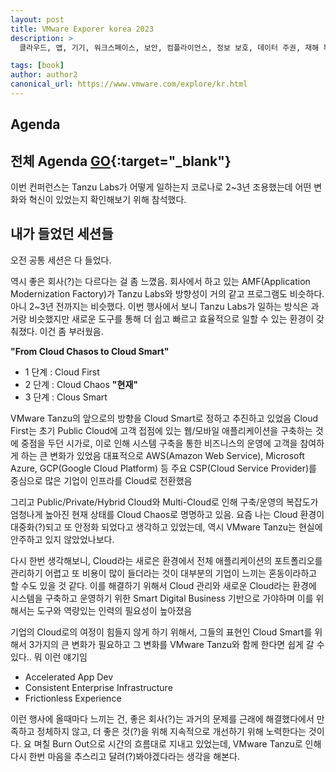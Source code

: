 ```yaml
---
layout: post
title: VMware Exporer korea 2023
description: >
  클라우드, 앱, 기기, 워크스페이스, 보안, 컴플라이언스, 정보 보호, 데이터 주권, 재해 복구에 이르기까지 간소화된 엔드 투 엔드 툴과 플랫폼을 통한 성공적인 멀티 클라우드 운영 방안에 대해 인사이트를 얻을 수 있으며, 다양한 산업군의 개발자와 커뮤니케이션을 할 수 있다.

tags: [book]
author: author2
canonical_url: https://www.vmware.com/explore/kr.html
---
```



## Agenda
## 전체 Agenda [GO](https://www.vmware.com/explore/kr/agenda.html){:target="_blank"}

이번 컨퍼런스는 Tanzu Labs가 어떻게 일하는지 코로나로 2~3년 조용했는데 어떤 변화와 혁신이 있었는지 확인해보기 위해 참석했다.

## 내가 들었던 세션들
오전 공통 세션은 다 들었다.


역시 좋은 회사(?)는 다르다는 걸 좀 느꼈음.
회사에서 하고 있는 AMF(Application Modernization Factory)가 Tanzu Labs와 방향성이 거의 같고 프로그램도 비슷하다. 아니 2~3년 전까지는 비슷했다.
이번 행사에서 보니 Tanzu Labs가 일하는 방식은 과거랑 비슷했지만 새로운 도구를 통해 더 쉽고 빠르고 효율적으로 일할 수 있는 환경이 갖춰졌다. 이건 좀 부러웠음.

**"From Cloud Chasos to Cloud Smart"**

- 1 단계 : Cloud First
- 2 단계 : Cloud Chaos **"현재"**
- 3 단계 : Clous Smart

VMware Tanzu의 앞으로의 방향을 Cloud Smart로 정하고 추진하고 있었음
Cloud First는 초기 Public Cloud에 고객 접점에 있는 웹/모바일 애플리케이션을 구축하는 것에 중점을 두던 시가로, 이로 인해 시스템 구축을 통한 비즈니스의 운영에 고객을 참여하게 하는 큰 변화가 있었음
대표적으로 AWS(Amazon Web Service), Microsoft Azure, GCP(Google Cloud Platform) 등 주요 CSP(Cloud Service Provider)를 중심으로 많은 기업이 인프라를 Cloud로 전환했음 

그리고 Public/Private/Hybrid Cloud와 Multi-Cloud로 인해 구축/운영의 복잡도가 엄청나게 높아진 현재 상태를 Cloud Chaos로 명명하고 있음. 요즘 나는 Cloud 환경이 대중화(?)되고 또 안정화 되었다고 생각하고 있었는데, 역시 VMware Tanzu는 현실에 안주하고 있지 않았었나보다.

다시 한번 생각해보니, Cloud라는 새로은 환경에서 전체 애플리케이션의 포트폴리오를 관리하기 어렵고 또 비용이 많이 들더라는 것이 대부분의 기업이 느끼는 혼동이라하고 할 수도 있을 것 같다. 이를 해결하기 위해서 Cloud 관리와 새로운 Cloud라는 환경에 시스템을 구축하고 운영하기 위한 Smart Digital Business 기반으로 가야하며 이를 위해서는 도구와 역량있는 인력의 필요성이 높아졌음

기업의 Cloud로의 여정이 힘들지 않게 하기 위해서, 그들의 표현인 Cloud Smart를 위해서 3가지의 큰 변화가 필요하고 그 변화를 VMware Tanzu와 함께 한다면 쉽게 갈 수 있다.. 뭐 이런 얘기임
- Accelerated App Dev
- Consistent Enterprise Infrastructure
- Frictionless Experience


이런 행사에 올때마다 느끼는 건, 좋은 회사(?)는 과거의 문제를 근래에 해결했다에서 만족하고 정체하지 않고, 더 좋은 것(?)을 위해 지속적으로 개선하기 위해 노력한다는 것이다.
요 며칠 Burn Out으로 시간의 흐름대로 지내고 있었는데, VMware Tanzu로 인해 다시 한번 마음을 추스리고 달려(?)봐야겠다라는 생각을 해본다.